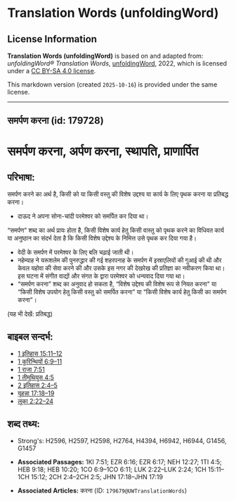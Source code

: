 # Translation Words (unfoldingWord)

## License Information

**Translation Words (unfoldingWord)** is based on and adapted from: _unfoldingWord® Translation Words_, [unfoldingWord](https://unfoldingword.org/utw), 2022, which is licensed under a [CC BY-SA 4.0 license](https://creativecommons.org/licenses/by-sa/4.0/legalcode.en).

This markdown version (created `2025-10-16`) is provided under the same license.



--------------------------------

## समर्पण करना (id: 179728)

समर्पण करना, अर्पण करना, स्थापति, प्राणार्पित
=============================================

परिभाषा:
--------

समर्पण करने का अर्थ है, किसी को या किसी वस्तु की विशेष उद्दश्य या कार्य के लिए पृथक करना या प्रतिबद्ध करना।

* दाऊद ने अपना सोना\-चांदी परमेश्वर को समर्पित कर दिया था।

“समर्पण” शब्द का अर्थ प्रायः होता है, किसी विशेष कार्य हेतु किसी वास्तु को पृथक करने का विधिवत कार्य या अनुष्ठान का संदर्भ देता है कि किसी विशेष उद्देश्य के निमित्त उसे पृथक कर दिया गया है।

* वेदी के समर्पण में परमेश्वर के लिए बलि चढ़ाई जाती थी।
* नहेम्याह ने यरूशलेम की पुनरुद्धार की गई शहरपनाह के समर्पण में इस्राएलियों की गुआई की थी और केवल यहोवा की सेवा करने की और उसके इस नगर की देखरेख की प्रतिज्ञा का नवीकरण किया था। इस घटना में संगीत वाद्यों और संगत के द्वारा परमेश्वर को धन्यवाद दिया गया था।
* “समर्पण करना” शब्द का अनुवाद हो सकता है, “विशेष उद्देश्य की विशेष रूप से नियत करना" या “किसी विशेष उपयोग हेतु किसी वस्तु को समर्पित करना” या “किसी विशेष कार्य हेतु किसी का समर्पण करना”।

(यह भी देखें: प्रतिबद्ध)

बाइबल सन्दर्भ:
--------------

* [1 इतिहास 15:11–12](https://ref.ly/1Chr0:0)
* [1 कुरिन्थियों 6:9–11](https://ref.ly/1Cor0:0)
* [1 राजा 7:51](https://ref.ly/1Kgs0:0)
* [1 तीमुथियुस 4:5](https://ref.ly/1Tim0:0)
* [2 इतिहास 2:4–5](https://ref.ly/2Chr0:0)
* [यूहन्ना 17:18–19](https://ref.ly/John17:18-John17:19)
* [लूका 2:22–24](https://ref.ly/Luke2:22-Luke2:24)

शब्द तथ्य:
----------

* Strong's: H2596, H2597, H2598, H2764, H4394, H6942, H6944, G1456, G1457

* **Associated Passages:** 1KI 7:51; EZR 6:16; EZR 6:17; NEH 12:27; 1TI 4:5; HEB 9:18; HEB 10:20; 1CO 6:9–1CO 6:11; LUK 2:22–LUK 2:24; 1CH 15:11–1CH 15:12; 2CH 2:4–2CH 2:5; JHN 17:18–JHN 17:19
* **Associated Articles:** करना (ID: `179679@UWTranslationWords`)

